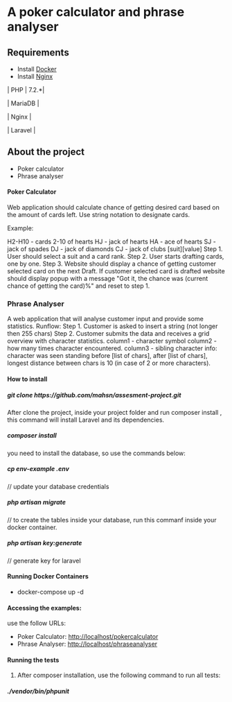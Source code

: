 # A poker calculator and phrase analyser

## Requirements

-   Install <a href= 'https://www.digitalocean.com/community/tutorials/how-to-install-docker-compose-on-ubuntu-18-04'>Docker<a>
-   Install <a href='https://www.digitalocean.com/community/tutorials/how-to-install-nginx-on-ubuntu-18-04-quickstart'>Nginx</a>

| PHP | 7.2.\*|

| MariaDB |

| Nginx |

| Laravel |

## About the project

-   Poker calculator
-   Phrase analyser

#### Poker Calculator

<p> Web application should calculate chance of getting desired card based on the amount of cards left.
Use string notation to designate cards.</p>

Example:

<p>
H2-H10 - cards 2-10 of hearts
HJ - jack of hearts
HA - ace of hearts
SJ - jack of spades
DJ - jack of diamonds
CJ - jack of clubs
[suit][value]
Step 1. User should select a suit and a card rank.
Step 2. User starts drafting cards, one by one.
Step 3. Website should display a chance of getting customer selected card on the next Draft.
If customer selected card is drafted website should display popup with a message "Got it, the chance was
(current chance of getting the card)%" and reset to step 1.
</p>

<h3> Phrase Analyser</h3>

<p>
A web application that will analyse customer input and provide some statistics.
Runflow:
Step 1. Customer is asked to insert a string (not longer then 255 chars)
Step 2. Customer submits the data and receives a grid overview with character statistics.
column1 - character symbol
column2 - how many times character encountered.
column3 - sibling character info: character was seen standing before [list of chars], after [list of chars], longest
distance between chars is 10 (in case of 2 or more characters).
</p>

#### How to install

<h5>git clone https://github.com/mahsn/assesment-project.git</h5>

<p> After clone the project, inside your project folder and run composer install , this command will install Laravel and its dependencies.</p>

<h5>composer install</h5>

<p> you need to install the database, so use the commands below:</p>

<h5> cp env-example .env </h5> // update your database credentials

<h5> php artisan migrate </h5> // to create the tables inside your database, run this commanf inside your docker container.

<h5> php artisan key:generate </h5> // generate key for laravel

#### Running Docker Containers

-   docker-compose up -d

#### Accessing the examples:

use the follow URLs:

-   Poker Calculator: <a href="http://localhost/pokercalculator">http://localhost/pokercalculator</a>
-   Phrase Analyser: <a href="http://localhost/phraseanalyser">http://localhost/phraseanalyser</a>

#### Running the tests

1.  After composer installation, use the following command to run all tests:

<h5>./vendor/bin/phpunit</h5>
